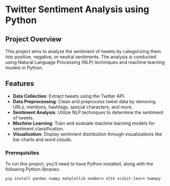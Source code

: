 # Twitter Sentiment Analysis using Python

## Project Overview

This project aims to analyze the sentiment of tweets by categorizing them into positive, negative, or neutral sentiments. The analysis is conducted using Natural Language Processing (NLP) techniques and machine learning models in Python.

## Features

- **Data Collection**: Extract tweets using the Twitter API.
- **Data Preprocessing**: Clean and preprocess tweet data by removing URLs, mentions, hashtags, special characters, and more.
- **Sentiment Analysis**: Utilize NLP techniques to determine the sentiment of tweets.
- **Machine Learning**: Train and evaluate machine learning models for sentiment classification.
- **Visualization**: Display sentiment distribution through visualizations like bar charts and word clouds.

### Prerequisites

To run this project, you'll need to have Python installed, along with the following Python libraries:

```bash
pip install pandas numpy matplotlib seaborn nltk scikit-learn tweepy
